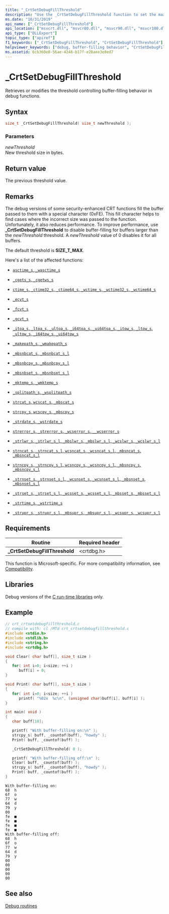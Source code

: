```yaml
---
title: "_CrtSetDebugFillThreshold"
description: "Use the _CrtSetDebugFillThreshold function to set the maximum amount of buffer to fill in secure CRT functions."
ms.date: "10/31/2019"
api_name: ["_CrtSetDebugFillThreshold"]
api_location: ["msvcrt.dll", "msvcr80.dll", "msvcr90.dll", "msvcr100.dll", "msvcr100_clr0400.dll", "msvcr110.dll", "msvcr110_clr0400.dll", "msvcr120.dll", "msvcr120_clr0400.dll", "ucrtbase.dll"]
api_type: ["DLLExport"]
topic_type: ["apiref"]
f1_keywords: ["_CrtSetDebugFillThreshold", "CrtSetDebugFillThreshold"]
helpviewer_keywords: ["debug, buffer-filling behavior", "CrtSetDebugFillThreshold function", "_CrtSetDebugFillThreshold function", "buffer-filling behavior", "0xFE"]
ms.assetid: 6cb360e8-56ae-4248-b17f-e28aee3e0ed7
---
```

# _CrtSetDebugFillThreshold

Retrieves or modifies the threshold controlling buffer-filling behavior in debug functions.

## Syntax

```C
size_t _CrtSetDebugFillThreshold( size_t newThreshold );
```

### Parameters

*newThreshold*\
New threshold size in bytes.

## Return value

The previous threshold value.

## Remarks

The debug versions of some security-enhanced CRT functions fill the buffer passed to them with a special character (0xFE). This fill character helps to find cases where the incorrect size was passed to the function. Unfortunately, it also reduces performance. To improve performance, use **_CrtSetDebugFillThreshold** to disable buffer-filling for buffers larger than the *newThreshold* threshold. A *newThreshold* value of 0 disables it for all buffers.

The default threshold is **SIZE_T_MAX**.

Here's a list of the affected functions:

- [`asctime_s`, `_wasctime_s`](asctime-s-wasctime-s.md)

- [`_cgets_s`, `_cgetws_s`](cgets-s-cgetws-s.md)

- [`ctime_s`, `_ctime32_s`, `_ctime64_s`, `_wctime_s`, `_wctime32_s`, `_wctime64_s`](ctime-s-ctime32-s-ctime64-s-wctime-s-wctime32-s-wctime64-s.md)

- [`_ecvt_s`](ecvt-s.md)

- [`_fcvt_s`](fcvt-s.md)

- [`_gcvt_s`](gcvt-s.md)

- [`_itoa_s`, `_ltoa_s`, `_ultoa_s`, `_i64toa_s`, `_ui64toa_s`, `_itow_s`, `_ltow_s`, `_ultow_s`, `_i64tow_s`, `_ui64tow_s`](itoa-s-itow-s.md)

- [`_makepath_s`, `_wmakepath_s`](makepath-s-wmakepath-s.md)

- [`_mbsnbcat_s`, `_mbsnbcat_s_l`](mbsnbcat-s-mbsnbcat-s-l.md)

- [`_mbsnbcpy_s`, `_mbsnbcpy_s_l`](mbsnbcpy-s-mbsnbcpy-s-l.md)

- [`_mbsnbset_s`, `_mbsnbset_s_l`](mbsnbset-s-mbsnbset-s-l.md)

- [`_mktemp_s`, `_wmktemp_s`](makepath-s-wmakepath-s.md)

- [`_splitpath_s`, `_wsplitpath_s`](splitpath-s-wsplitpath-s.md)

- [`strcat_s`, `wcscat_s`, `_mbscat_s`](strcat-s-wcscat-s-mbscat-s.md)

- [`strcpy_s`, `wcscpy_s`, `_mbscpy_s`](strcpy-s-wcscpy-s-mbscpy-s.md)

- [`_strdate_s`, `_wstrdate_s`](strdate-s-wstrdate-s.md)

- [`strerror_s`, `_strerror_s`, `_wcserror_s`, `__wcserror_s`](strerror-s-strerror-s-wcserror-s-wcserror-s.md)

- [`_strlwr_s`, `_strlwr_s_l`, `_mbslwr_s`, `_mbslwr_s_l`, `_wcslwr_s`, `_wcslwr_s_l`](strlwr-s-strlwr-s-l-mbslwr-s-mbslwr-s-l-wcslwr-s-wcslwr-s-l.md)

- [`strncat_s`, `_strncat_s_l`, `wcsncat_s`, `_wcsncat_s_l`, `_mbsncat_s`, `_mbsncat_s_l`](strncat-s-strncat-s-l-wcsncat-s-wcsncat-s-l-mbsncat-s-mbsncat-s-l.md)

- [`strncpy_s`, `_strncpy_s_l`, `wcsncpy_s`, `_wcsncpy_s_l`, `_mbsncpy_s`, `_mbsncpy_s_l`](strncpy-s-strncpy-s-l-wcsncpy-s-wcsncpy-s-l-mbsncpy-s-mbsncpy-s-l.md)

- [`_strnset_s`, `_strnset_s_l`, `_wcsnset_s`, `_wcsnset_s_l`, `_mbsnset_s`, `_mbsnset_s_l`](strnset-s-strnset-s-l-wcsnset-s-wcsnset-s-l-mbsnset-s-mbsnset-s-l.md)

- [`_strset_s`, `_strset_s_l`, `_wcsset_s`, `_wcsset_s_l`, `_mbsset_s`, `_mbsset_s_l`](strset-s-strset-s-l-wcsset-s-wcsset-s-l-mbsset-s-mbsset-s-l.md)

- [`_strtime_s`, `_wstrtime_s`](strtime-s-wstrtime-s.md)

- [`_strupr_s`, `_strupr_s_l`, `_mbsupr_s`, `_mbsupr_s_l`, `_wcsupr_s`, `_wcsupr_s_l`](strupr-s-strupr-s-l-mbsupr-s-mbsupr-s-l-wcsupr-s-wcsupr-s-l.md)

## Requirements

|Routine|Required header|
|-------------|---------------------|
|**_CrtSetDebugFillThreshold**|\<crtdbg.h>|

This function is Microsoft-specific. For more compatibility information, see [Compatibility](../compatibility.md).

## Libraries

Debug versions of the [C run-time libraries](../crt-library-features.md) only.

## Example

```C
// crt_crtsetdebugfillthreshold.c
// compile with: cl /MTd crt_crtsetdebugfillthreshold.c
#include <stdio.h>
#include <stdlib.h>
#include <string.h>
#include <crtdbg.h>

void Clear( char buff[], size_t size )
{
   for( int i=0; i<size; ++i )
      buff[i] = 0;
}

void Print( char buff[], size_t size )
{
   for( int i=0; i<size; ++i )
      printf( "%02x  %c\n", (unsigned char)buff[i], buff[i] );
}

int main( void )
{
   char buff[10];

   printf( "With buffer-filling on:\n" );
   strcpy_s( buff, _countof(buff), "howdy" );
   Print( buff, _countof(buff) );

   _CrtSetDebugFillThreshold( 0 );

   printf( "With buffer-filling off:\n" );
   Clear( buff, _countof(buff) );
   strcpy_s( buff, _countof(buff), "howdy" );
   Print( buff, _countof(buff) );
}
```

```Output
With buffer-filling on:
68  h
6f  o
77  w
64  d
79  y
00
fe  ■
fe  ■
fe  ■
fe  ■
With buffer-filling off:
68  h
6f  o
77  w
64  d
79  y
00
00
00
00
00
```

## See also

[Debug routines](../debug-routines.md)
